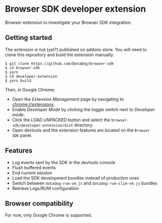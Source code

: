 # Browser SDK developer extension

Browser extension to investigate your Browser SDK integration.

## Getting started

The extension is not (yet?) published on addons store. You will need to clone this repository and
build the extension manually.

```
$ git clone https://github.com/DataDog/browser-sdk
$ cd browser-sdk
$ yarn
$ cd developer-extension
$ yarn build
```

Then, in Google Chrome:

- Open the _Extension Management_ page by navigating to [chrome://extensions](chrome://extensions).
- Enable _Developer Mode_ by clicking the toggle switch next to _Developer mode_.
- Click the _LOAD UNPACKED_ button and select the `browser-sdk/developer-extension/dist`
  directory.
- Open devtools and the extension features are located on the `Browser SDK` panel.

## Features

- Log events sent by the SDK in the devtools console
- Flush buffered events
- End current session
- Load the SDK development bundles instead of production ones
- Switch between `datadog-rum-v4.js` and `datadog-rum-slim-v4.js` bundles
- Retrieve Logs/RUM configuration

## Browser compatibility

For now, only Google Chrome is supported.

